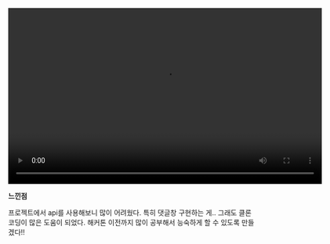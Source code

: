 <video width="640" height="360" controls>
  <source src=".FE_instagramClone/insta.mp4" type="video/mp4">
</video>



**느낀점**

  프로젝트에서 api를 사용해보니 많이 어려웠다.
  특히 댓글창 구현하는 게.. 그래도 클론코딩이 많은 도움이 되었다.
  해커톤 이전까지 많이 공부해서 능숙하게 할 수 있도록 만들겠다!!
